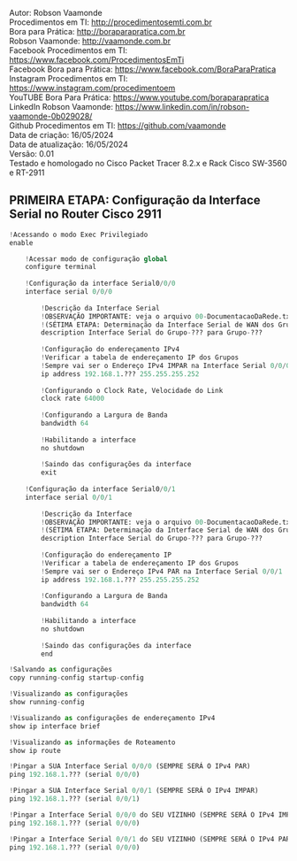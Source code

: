 Autor: Robson Vaamonde<br>
Procedimentos em TI: http://procedimentosemti.com.br<br>
Bora para Prática: http://boraparapratica.com.br<br>
Robson Vaamonde: http://vaamonde.com.br<br>
Facebook Procedimentos em TI: https://www.facebook.com/ProcedimentosEmTi<br>
Facebook Bora para Prática: https://www.facebook.com/BoraParaPratica<br>
Instagram Procedimentos em TI: https://www.instagram.com/procedimentoem<br>
YouTUBE Bora Para Prática: https://www.youtube.com/boraparapratica<br>
LinkedIn Robson Vaamonde: https://www.linkedin.com/in/robson-vaamonde-0b029028/<br>
Github Procedimentos em TI: https://github.com/vaamonde<br>
Data de criação: 16/05/2024<br>
Data de atualização: 16/05/2024<br>
Versão: 0.01<br>
Testado e homologado no Cisco Packet Tracer 8.2.x e Rack Cisco SW-3560 e RT-2911

## PRIMEIRA ETAPA: Configuração da Interface Serial no Router Cisco 2911

```python
!Acessando o modo Exec Privilegiado
enable

	!Acessar modo de configuração global
	configure terminal
		
	!Configuração da interface Serial0/0/0
	interface serial 0/0/0
	
		!Descrição da Interface Serial
		!OBSERVAÇÃO IMPORTANTE: veja o arquivo 00-DocumentacaoDaRede.txt a partir da linha: 232
		!(SÉTIMA ETAPA: Determinação da Interface Serial de WAN dos Grupos e seu Endereçamento IPv4)
		description Interface Serial do Grupo-??? para Grupo-???
		
		!Configuração do endereçamento IPv4
		!Verificar a tabela de endereçamento IP dos Grupos
		!Sempre vai ser o Endereço IPv4 IMPAR na Interface Serial 0/0/0
		ip address 192.168.1.??? 255.255.255.252
		
		!Configurando o Clock Rate, Velocidade do Link
		clock rate 64000
		
		!Configurando a Largura de Banda
		bandwidth 64
		
		!Habilitando a interface
		no shutdown
		
		!Saindo das configurações da interface
		exit
		
	!Configuração da interface Serial0/0/1
	interface serial 0/0/1
	
		!Descrição da Interface
		!OBSERVAÇÃO IMPORTANTE: veja o arquivo 00-DocumentacaoDaRede.txt a partir da linha: 232
		!(SÉTIMA ETAPA: Determinação da Interface Serial de WAN dos Grupos e seu Endereçamento IPv4)
		description Interface Serial do Grupo-??? para Grupo-???
		
		!Configuração do endereçamento IP
		!Verificar a tabela de endereçamento IP dos Grupos
		!Sempre vai ser o Endereço IPv4 PAR na Interface Serial 0/0/1
		ip address 192.168.1.??? 255.255.255.252
		
		!Configurando a Largura de Banda
		bandwidth 64
		
		!Habilitando a interface
		no shutdown
		
		!Saindo das configurações da interface
		end

!Salvando as configurações
copy running-config startup-config

!Visualizando as configurações
show running-config

!Visualizando as configurações de endereçamento IPv4
show ip interface brief

!Visualizando as informações de Roteamento
show ip route

!Pingar a SUA Interface Serial 0/0/0 (SEMPRE SERÁ O IPv4 PAR)
ping 192.168.1.??? (serial 0/0/0)

!Pingar a SUA Interface Serial 0/0/1 (SEMPRE SERÁ O IPv4 IMPAR)
ping 192.168.1.??? (serial 0/0/1)

!Pingar a Interface Serial 0/0/0 do SEU VIZINHO (SEMPRE SERÁ O IPv4 IMPAR)
ping 192.168.1.??? (serial 0/0/0)

!Pingar a Interface Serial 0/0/1 do SEU VIZINHO (SEMPRE SERÁ O IPv4 PAR)
ping 192.168.1.??? (serial 0/0/0)
```